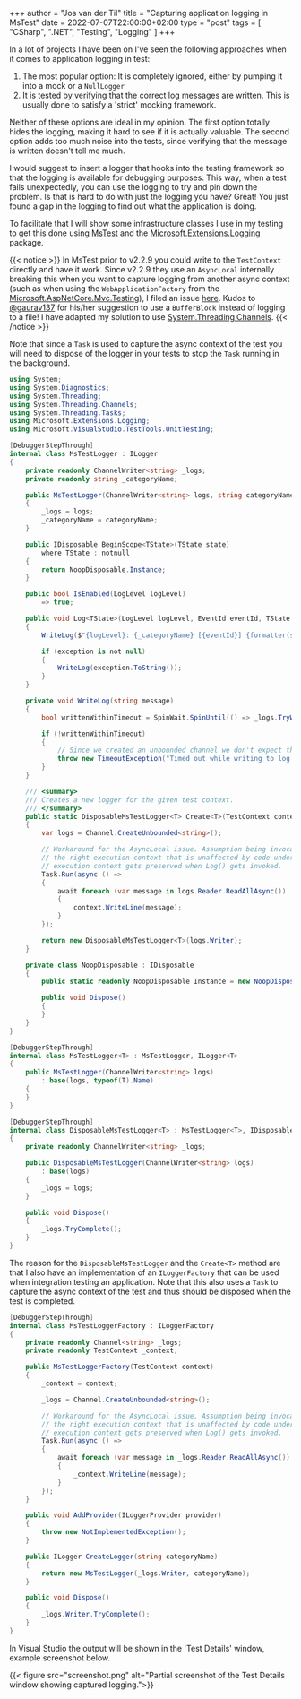 +++
author = "Jos van der Til"
title = "Capturing application logging in MsTest"
date  = 2022-07-07T22:00:00+02:00
type = "post"
tags = [ "CSharp", ".NET", "Testing", "Logging" ]
+++

In a lot of projects I have been on I've seen the following approaches when it comes to application logging in test:

1. The most popular option: It is completely ignored, either by pumping it into a mock or a `NullLogger`
2. It is tested by verifying that the correct log messages are written. This is usually done to satisfy a 'strict' mocking framework.

Neither of these options are ideal in my opinion.
The first option totally hides the logging, making it hard to see if it is actually valuable.
The second option adds too much noise into the tests, since verifying that the message is written doesn't tell me much.

I would suggest to insert a logger that hooks into the testing framework so that the logging is available for debugging purposes.
This way, when a test fails unexpectedly, you can use the logging to try and pin down the problem. Is that is hard to do with just the logging you have?
Great! You just found a gap in the logging to find out what the application is doing.

To facilitate that I will show some infrastructure classes I use in my testing to get this done using [MsTest](https://github.com/microsoft/testfx) and the [Microsoft.Extensions.Logging](https://www.nuget.org/packages/Microsoft.Extensions.Logging/) package.

{{< notice >}}
In MsTest prior to v2.2.9 you could write to the `TestContext` directly and have it work. Since v2.2.9 they use an `AsyncLocal` internally breaking this when you want to capture logging from another async context (such as when using the `WebApplicationFactory` from the [Microsoft.AspNetCore.Mvc.Testing](https://www.nuget.org/packages/Microsoft.AspNetCore.Mvc.Testing)), I filed an issue [here](https://github.com/microsoft/testfx/issues/1083). Kudos to [@gaurav137](https://github.com/gaurav137) for his/her suggestion to use a `BufferBlock` instead of logging to a file! I have adapted my solution to use [System.Threading.Channels](https://devblogs.microsoft.com/dotnet/an-introduction-to-system-threading-channels/).
{{< /notice >}}

Note that since a `Task` is used to capture the async context of the test you will need to dispose of the logger in your tests to stop the `Task` running in the background.
```cs
using System;
using System.Diagnostics;
using System.Threading;
using System.Threading.Channels;
using System.Threading.Tasks;
using Microsoft.Extensions.Logging;
using Microsoft.VisualStudio.TestTools.UnitTesting;

[DebuggerStepThrough]
internal class MsTestLogger : ILogger
{
    private readonly ChannelWriter<string> _logs;
    private readonly string _categoryName;

    public MsTestLogger(ChannelWriter<string> logs, string categoryName)
    {
        _logs = logs;
        _categoryName = categoryName;
    }

    public IDisposable BeginScope<TState>(TState state)
        where TState : notnull
    {
        return NoopDisposable.Instance;
    }

    public bool IsEnabled(LogLevel logLevel)
        => true;

    public void Log<TState>(LogLevel logLevel, EventId eventId, TState state, Exception? exception, Func<TState, Exception?, string> formatter)
    {
        WriteLog($"{logLevel}: {_categoryName} [{eventId}] {formatter(state, exception)}");

        if (exception is not null)
        {
            WriteLog(exception.ToString());
        }
    }

    private void WriteLog(string message)
    {
        bool writtenWithinTimeout = SpinWait.SpinUntil(() => _logs.TryWrite(message), TimeSpan.FromSeconds(1));

        if (!writtenWithinTimeout)
        {
            // Since we created an unbounded channel we don't expect this to fail, but if it does we want to know.
            throw new TimeoutException("Timed out while writing to log channel.");
        }
    }

    /// <summary>
    /// Creates a new logger for the given test context.
    /// </summary>
    public static DisposableMsTestLogger<T> Create<T>(TestContext context)
    {
        var logs = Channel.CreateUnbounded<string>();

        // Workaround for the AsyncLocal issue. Assumption being invocation of this constructor captures
        // the right execution context that is unaffected by code under test where we cannot assume that
        // execution context gets preserved when Log() gets invoked.
        Task.Run(async () =>
        {
            await foreach (var message in logs.Reader.ReadAllAsync())
            {
                context.WriteLine(message);
            }
        });

        return new DisposableMsTestLogger<T>(logs.Writer);
    }

    private class NoopDisposable : IDisposable
    {
        public static readonly NoopDisposable Instance = new NoopDisposable();

        public void Dispose()
        {
        }
    }
}

[DebuggerStepThrough]
internal class MsTestLogger<T> : MsTestLogger, ILogger<T>
{
    public MsTestLogger(ChannelWriter<string> logs)
        : base(logs, typeof(T).Name)
    {
    }
}

[DebuggerStepThrough]
internal class DisposableMsTestLogger<T> : MsTestLogger<T>, IDisposable
{
    private readonly ChannelWriter<string> _logs;

    public DisposableMsTestLogger(ChannelWriter<string> logs)
        : base(logs)
    {
        _logs = logs;
    }

    public void Dispose()
    {
        _logs.TryComplete();
    }
}
```

The reason for the `DisposableMsTestLogger` and the `Create<T>` method are that I also have an implementation of an `ILoggerFactory` that can be used when integration testing an application.
Note that this also uses a `Task` to capture the async context of the test and thus should be disposed when the test is completed.
```cs
[DebuggerStepThrough]
internal class MsTestLoggerFactory : ILoggerFactory
{
    private readonly Channel<string> _logs;
    private readonly TestContext _context;

    public MsTestLoggerFactory(TestContext context)
    {
        _context = context;

        _logs = Channel.CreateUnbounded<string>();

        // Workaround for the AsyncLocal issue. Assumption being invocation of this constructor captures
        // the right execution context that is unaffected by code under test where we cannot assume that
        // execution context gets preserved when Log() gets invoked.
        Task.Run(async () =>
        {
            await foreach (var message in _logs.Reader.ReadAllAsync())
            {
                _context.WriteLine(message);
            }
        });
    }

    public void AddProvider(ILoggerProvider provider)
    {
        throw new NotImplementedException();
    }

    public ILogger CreateLogger(string categoryName)
    {
        return new MsTestLogger(_logs.Writer, categoryName);
    }

    public void Dispose()
    {
        _logs.Writer.TryComplete();
    }
}
```

In Visual Studio the output will be shown in the 'Test Details' window, example screenshot below.

{{< figure src="screenshot.png" alt="Partial screenshot of the Test Details window showing captured logging.">}}
